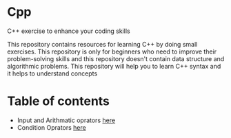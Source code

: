 # Cpp


C++ exercise to enhance your coding skills 


This repository contains resources for learning C++ by doing small exercises. This repository is only for beginners who need to improve their problem-solving skills and this repository doesn't contain data structure and algorithmic problems. This repository will help you to learn C++ syntax and it helps to understand concepts

# Table of contents
* Input and Arithmatic oprators <a href="/project1">here</a>
* Condition Oprators <a href="/project2/">here</a>
